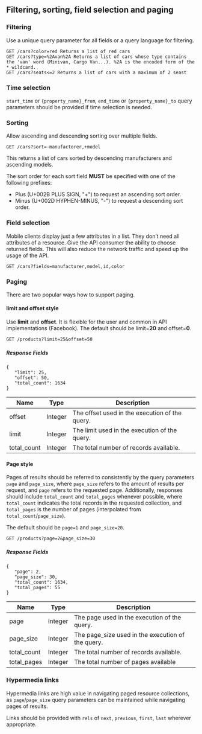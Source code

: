 ## Filtering, sorting, field selection and paging
### Filtering
Use a unique query parameter for all fields or a query language for filtering.

	GET /cars?color=red Returns a list of red cars
	GET /cars?type=%2Avan%2A Returns a list of cars whose type contains the 'van' word (Minivan, Cargo Van...). %2A is the encoded form of the * wildcard. 
	GET /cars?seats<=2 Returns a list of cars with a maximum of 2 seast

### Time selection

`start_time` or `{property_name}_from`, `end_time` or `{property_name}_to` query parameters should be provided if time selection is needed.

### Sorting

Allow ascending and descending sorting over multiple fields.

	GET /cars?sort=-manufactorer,+model


This returns a list of cars sorted by descending manufacturers and ascending models.

The sort order for each sort field **MUST** be specified with one of the following prefixes:

- Plus (U+002B PLUS SIGN, "+") to request an ascending sort order.
- Minus (U+002D HYPHEN-MINUS, "-") to request a descending sort order.

### Field selection

Mobile clients display just a few attributes in a list. They don’t need all attributes of a resource. Give the API consumer the ability to choose returned fields. This will also reduce the network traffic and speed up the usage of the API.

	GET /cars?fields=manufacturer,model,id,color


### Paging

There are two popular ways how to support paging.

#### limit and offset style

Use **limit** and **offset**. It is flexible for the user and common in API implementations (Facebook). The default should be limit=**20** and offset=**0**.

	GET /products?limit=25&offset=50


##### Response Fields
	{
	   "limit": 25,
	   "offset": 50,
	   "total_count": 1634
	}

|Name|Type|Description|
|---|---|---|
|offset|Integer|The offset used in the execution of the query.|
|limit|Integer|The limit used in the execution of the query.|
|total_count|Integer|The total number of records available.|

#### Page style

Pages of results should be referred to consistently by the query parameters `page` and `page_size`, where `page_size` refers to the amount of results per request, and `page` refers to the requested page. Additionally, responses should include `total_count` and `total_pages` whenever possible, where `total_count` indicates the total records in the requested collection, and `total_pages` is the number of pages (interpolated from `total_count`/`page_size`).

The default should be `page=1` and `page_size=20`.

	GET /products?page=2&page_size=30


##### Response Fields

	{
	   "page": 2,
	   "page_size": 30,
	   "total_count": 1634,
	   "total_pages": 55
	}

|Name|Type|Description|
|---|---|---|
|page|Integer|The page used in the execution of the query.|
|page_size|Integer|The page_size used in the execution of the query.|
|total_count|Integer|The total number of records available.|
|total_pages|Integer|The total number of pages available|

### Hypermedia links

Hypermedia links are high value in navigating paged resource collections, as `page`/`page_size` query parameters can be maintained while navigating pages of results.

Links should be provided with `rels` of `next`, `previous`, `first`, `last` wherever appropriate.
